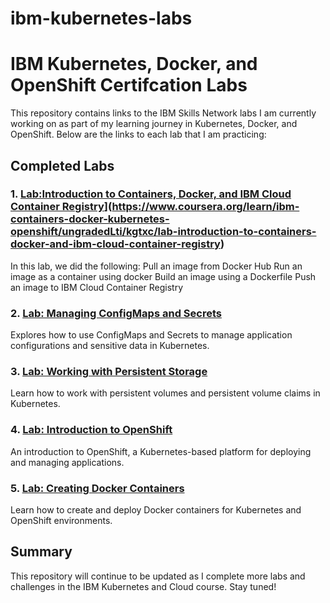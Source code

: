 # ibm-kubernetes-labs
# IBM Kubernetes, Docker, and OpenShift Certifcation Labs 

This repository contains links to the IBM Skills Network labs I am currently working on as part of my learning journey in Kubernetes, Docker, and OpenShift. Below are the links to each lab that I am practicing:

## Completed Labs

### 1. [Lab:Introduction to Containers, Docker, and IBM Cloud Container Registry]([)](https://www.coursera.org/learn/ibm-containers-docker-kubernetes-openshift/ungradedLti/kgtxc/lab-introduction-to-containers-docker-and-ibm-cloud-container-registry)

In this lab, we did the following:
Pull an image from Docker Hub
Run an image as a container using docker
Build an image using a Dockerfile
Push an image to IBM Cloud Container Registry
### 2. [Lab: Managing ConfigMaps and Secrets](https://www.ibm.com/training/course/yyyy)  
Explores how to use ConfigMaps and Secrets to manage application configurations and sensitive data in Kubernetes.

### 3. [Lab: Working with Persistent Storage](https://www.ibm.com/training/course/zzzz)  
Learn how to work with persistent volumes and persistent volume claims in Kubernetes.

### 4. [Lab: Introduction to OpenShift](https://www.ibm.com/training/course/aaaa)  
An introduction to OpenShift, a Kubernetes-based platform for deploying and managing applications.

### 5. [Lab: Creating Docker Containers](https://www.ibm.com/training/course/bbbb)  
Learn how to create and deploy Docker containers for Kubernetes and OpenShift environments.

## Summary

This repository will continue to be updated as I complete more labs and challenges in the IBM Kubernetes and Cloud course. Stay tuned!
